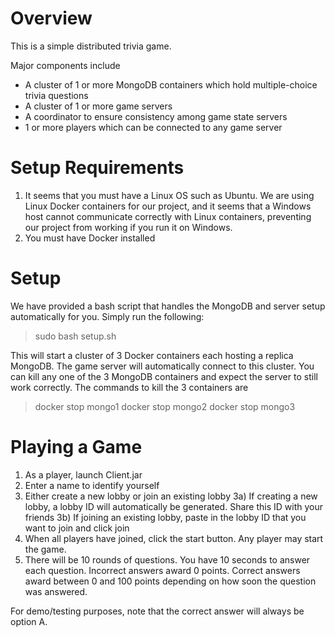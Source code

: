 # Overview
This is a simple distributed trivia game.

Major components include
* A cluster of 1 or more MongoDB containers which hold multiple-choice trivia questions
* A cluster of 1 or more game servers
* A coordinator to ensure consistency among game state servers
* 1 or more players which can be connected to any game server


# Setup Requirements
1) It seems that you must have a Linux OS such as Ubuntu. We are using Linux Docker containers for our project, and it seems that a Windows host cannot communicate correctly with Linux containers, preventing our project from working if you run it on Windows.
2) You must have Docker installed

# Setup
We have provided a bash script that handles the MongoDB and server setup automatically for you. Simply run the following:
> sudo bash setup.sh

This will start a cluster of 3 Docker containers each hosting a replica MongoDB. The game server will automatically connect to this cluster. You can kill any one of the 3 MongoDB containers and expect the server to still work correctly. The commands to kill the 3 containers are
> docker stop mongo1
> docker stop mongo2
> docker stop mongo3



# Playing a Game
1) As a player, launch Client.jar
2) Enter a name to identify yourself
3) Either create a new lobby or join an existing lobby
3a) If creating a new lobby, a lobby ID will automatically be generated. Share this ID with your friends
3b) If joining an existing lobby, paste in the lobby ID that you want to join and click join
4) When all players have joined, click the start button. Any player may start the game.
5) There will be 10 rounds of questions. You have 10 seconds to answer each question. Incorrect answers award 0 points. Correct answers award between 0 and 100 points depending on how soon the question was answered.

For demo/testing purposes, note that the correct answer will always be option A.
